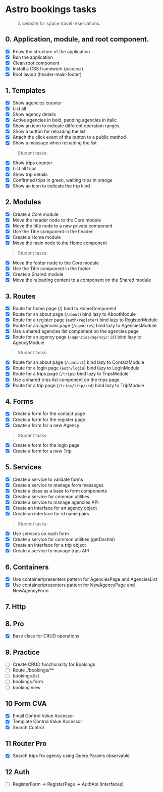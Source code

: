 # Astro bookings tasks

> A website for space travel reservations.

## 0. Application, module, and root component.

- [x] Know the structure of the application
- [x] Run the application
- [x] Clean root component
- [x] Install a CSS framework (_picocss_)
- [x] Root layout (header-main-footer)

## 1. Templates

- [x] Show agencies counter
- [x] List all
- [x] Show agency details
- [x] Active agencies in bold, pending agencies in italic
- [x] Show an icon to indicate different operation ranges
- [x] Show a button for reloading the list
- [x] Attach the click event of the button to a public method
- [x] Show a message when reloading the list

> Student tasks:

- [x] Show trips counter
- [x] List all trips
- [x] Show trip details
- [x] Confirmed trips in green, waiting trips in orange
- [x] Show an icon to indicate the trip kind

## 2. Modules

- [x] Create a Core module
- [x] Move the header node to the Core module
- [x] Move the title node to a new private component
- [x] Use the Title component in the header
- [x] Create a Home module
- [x] Move the main node to the Home component

> Student tasks:

- [x] Move the footer node to the Core module
- [x] Use the Title component in the footer
- [x] Create a Shared module
- [x] Move the reloading content to a component on the Shared module

## 3. Routes

- [x] Route for home page (/) bind to HomeComponent
- [x] Route for an about page (`/about`) bind lazy to AboutModule
- [x] Route for a register page (`auth/register`) bind lazy to RegisterModule
- [x] Route for an agencies page (`/agencies`) bind lazy to AgenciesModule
- [x] Use a shared agencies list component on the agencies page
- [x] Route for an agency page (`/agencies/agency/:id`) bind lazy to AgencyModule

> Student tasks:

- [x] Route for an about page (`/contact`) bind lazy to ContactModule
- [x] Route for a login page (`auth/login`) bind lazy to LoginModule
- [x] Route for a trips page (`/trips`) bind lazy to TripsModule
- [x] Use a shared trips list component on the trips page
- [x] Route for a trip page (`/trips/trip/:id`) bind lazy to TripModule

## 4. Forms

- [x] Create a form for the contact page
- [x] Create a form for the register page
- [x] Create a form for a new Agency

> Student tasks:

- [x] Create a form for the login page
- [x] Create a form for a new Trip

## 5. Services

- [x] Create a service to validate forms
- [x] Create a service to manage form messages
- [x] Create a class as a base to form components
- [x] Create a service for common utilities
- [x] Create a service to manage agencies API
- [x] Create an interface for an agency object
- [x] Create an interface for id name pairs

> Student tasks:

- [x] Use services on each form
- [x] Create a service for common utilities (getDashId)
- [x] Create an interface for a trip object
- [x] Create a service to manage trips API

## 6. Containers

- [x] Use container/presenters pattern for AgenciesPage and AgenciesList
- [x] Use container/presenters pattern for NewAgencyPage and NewAgencyForm

## 7. Http

## 8. Pro

- [x] Base class for CRUD operations

## 9. Practice

- [ ] Create CRUD functionality for Bookings
- [ ] Route ./bookings/\*\*
- [ ] bookings.list
- [ ] bookings.form
- [ ] booking.view

## 10 Form CVA

- [x] Email Control Value Accessor
- [x] Template Control Value Accessor
- [x] Search Control

## 11 Router Pro

- [x] Search trips fro agency using Query Params observable

## 12 Auth

- [ ] RegisterForm -> RegisterPage -> AuthApi (interfaces)
